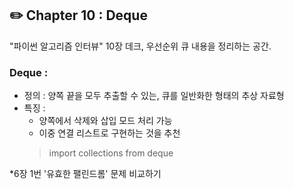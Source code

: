 ## **✏️ Chapter 10 : Deque**
"파이썬 알고리즘 인터뷰" 10장 데크, 우선순위 큐 내용을 정리하는 공간.  

### Deque :
- 정의 : 양쪽 끝을 모두 추출할 수 있는, 큐를 일반화한 형태의 추상 자료형
- 특징 :
    - 양쪽에서 삭제와 삽입 모드 처리 가능
    - 이중 연결 리스트로 구현하는 것을 추천
    > import collections from deque

*6장 1번 '유효한 팰린드롬' 문제 비교하기